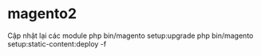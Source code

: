 # magento2
Cập nhật lại các module
php bin/magento setup:upgrade
php bin/magento setup:static-content:deploy -f
